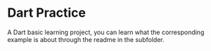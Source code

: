 # Dart Practice
A Dart basic learning project, you can learn what the corresponding example is about through the readme in the subfolder.
